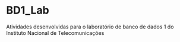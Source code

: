 # BD1_Lab
Atividades desenvolvidas para o laboratório de banco de dados 1 do Instituto Nacional de Telecomunicações

